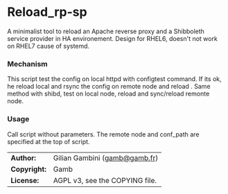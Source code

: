 # Reload_rp-sp

A minimalist tool to reload an Apache reverse proxy and a Shibboleth service provider in HA environement.
Design for RHEL6, doesn't not work on RHEL7 cause of systemd.

### Mechanism

This script test the config on local httpd with configtest command. If its ok, he reload local and rsync the config on remote node and reload . Same method with shibd, test on local node, reload and sync/reload remonte node.

### Usage

Call script without parameters. The remote node and conf_path are specified at the top of script.

|                      |                                          |
|:---------------------|:-----------------------------------------|
| **Author:**          | Gilian Gambini (<gamb@gamb.fr>)
| **Copyright:**       | Gamb
| **License:**         | AGPL v3, see the COPYING file.
